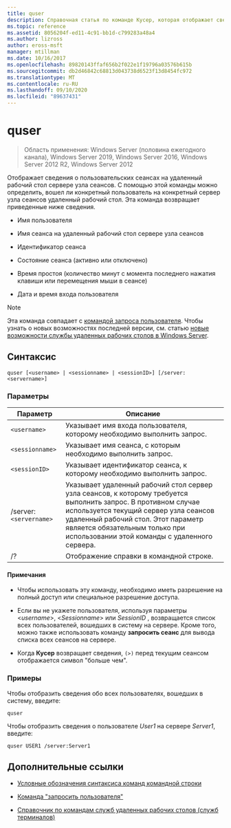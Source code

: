 ```yaml
---
title: quser
description: Справочная статья по команде Кусер, которая отображает сведения о пользовательских сеансах на сервере узла сеансов удаленный рабочий стол.
ms.topic: reference
ms.assetid: 8056204f-ed11-4c91-bb1d-c799283a48a4
ms.author: lizross
author: eross-msft
manager: mtillman
ms.date: 10/16/2017
ms.openlocfilehash: 89820143ffaf656b2f022e1f19796a03576b615b
ms.sourcegitcommit: db2d46842c68813d043738d6523f13d8454fc972
ms.translationtype: MT
ms.contentlocale: ru-RU
ms.lasthandoff: 09/10/2020
ms.locfileid: "89637431"
---
```

# <a name="quser"></a>quser

> Область применения: Windows Server (половина ежегодного канала), Windows Server 2019, Windows Server 2016, Windows Server 2012 R2, Windows Server 2012

Отображает сведения о пользовательских сеансах на удаленный рабочий стол сервере узла сеансов. С помощью этой команды можно определить, вошел ли конкретный пользователь на конкретный сервер узла сеансов удаленный рабочий стол. Эта команда возвращает приведенные ниже сведения.

- Имя пользователя

- Имя сеанса на удаленный рабочий стол сервере узла сеансов

- Идентификатор сеанса

- Состояние сеанса (активно или отключено)

- Время простоя (количество минут с момента последнего нажатия клавиши или перемещения мыши в сеансе)

- Дата и время входа пользователя

> [!NOTE]
> Эта команда совпадает с [командой запроса пользователя](query-user.md). Чтобы узнать о новых возможностях последней версии, см. статью [новые возможности службы удаленных рабочих столов в Windows Server](/previous-versions/windows/it-pro/windows-server-2012-r2-and-2012/dn283323(v=ws.11)).

## <a name="syntax"></a>Синтаксис

```
quser [<username> | <sessionname> | <sessionID>] [/server:<servername>]
```

### <a name="parameters"></a>Параметры

| Параметр | Описание |
|--|--|
| `<username>` | Указывает имя входа пользователя, которому необходимо выполнить запрос. |
| `<sessionname>` | Указывает имя сеанса, с которым необходимо выполнить запрос. |
| `<sessionID>` | Указывает идентификатор сеанса, к которому необходимо выполнить запрос. |
| /server:`<servername>` | Указывает удаленный рабочий стол сервер узла сеансов, к которому требуется выполнить запрос. В противном случае используется текущий сервер узла сеансов удаленный рабочий стол. Этот параметр является обязательным только при использовании этой команды с удаленного сервера. |
| /? | Отображение справки в командной строке. |

#### <a name="remarks"></a>Примечания

- Чтобы использовать эту команду, необходимо иметь разрешение на полный доступ или специальное разрешение доступа.

- Если вы не укажете пользователя, используя параметры <*username*>, <*Sessionname*> или *SessionID* , возвращается список всех пользователей, вошедших в систему на сервере. Кроме того, можно также использовать команду **запросить сеанс** для вывода списка всех сеансов на сервере.

- Когда **Кусер** возвращает сведения, `(>)` перед текущим сеансом отображается символ "больше чем".

### <a name="examples"></a>Примеры

Чтобы отобразить сведения обо всех пользователях, вошедших в систему, введите:

```
quser
```

Чтобы отобразить сведения о пользователе *User1* на сервере *Server1*, введите:

```
quser USER1 /server:Server1
```

## <a name="additional-references"></a>Дополнительные ссылки

- [Условные обозначения синтаксиса команд командной строки](command-line-syntax-key.md)

- [Команда "запросить пользователя"](query-user.md)

- [Справочник по командам служб удаленных рабочих столов (служб терминалов)](remote-desktop-services-terminal-services-command-reference.md)
